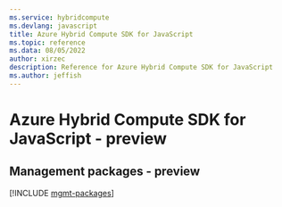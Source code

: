 ```yaml
---
ms.service: hybridcompute
ms.devlang: javascript
title: Azure Hybrid Compute SDK for JavaScript
ms.topic: reference
ms.data: 08/05/2022
author: xirzec
description: Reference for Azure Hybrid Compute SDK for JavaScript
ms.author: jeffish
---
```

# Azure Hybrid Compute SDK for JavaScript - preview

## Management packages - preview
[!INCLUDE [mgmt-packages](hybrid-compute-mgmt-index.md)]
